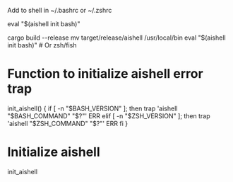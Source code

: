 Add to shell in ~/.bashrc or ~/.zshrc

eval "$(aishell init bash)"


cargo build --release
mv target/release/aishell /usr/local/bin
eval "$(aishell init bash)"  # Or zsh/fish



# Function to initialize aishell error trap
init_aishell() {
    if [ -n "$BASH_VERSION" ]; then
        trap 'aishell "$BASH_COMMAND" "$?"' ERR
    elif [ -n "$ZSH_VERSION" ]; then
        trap 'aishell "$ZSH_COMMAND" "$?"' ERR
    fi
}

# Initialize aishell
init_aishell